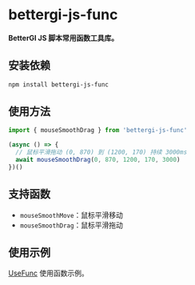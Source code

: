 # bettergi-js-func

**BetterGI JS 脚本常用函数工具库。**

## 安装依赖

```bash
npm install bettergi-js-func
```

## 使用方法

```typescript
import { mouseSmoothDrag } from 'bettergi-js-func'

(async () => {
  // 鼠标平滑拖动 (0, 870) 到 (1200, 170) 持续 3000ms
  await mouseSmoothDrag(0, 870, 1200, 170, 3000)
})()
```

## 支持函数

+ `mouseSmoothMove`：鼠标平滑移动
+ `mouseSmoothDrag`：鼠标平滑拖动

## 使用示例

[UseFunc](https://github.com/ftnfurina/bettergi-js/tree/main/examples/use-func) 使用函数示例。